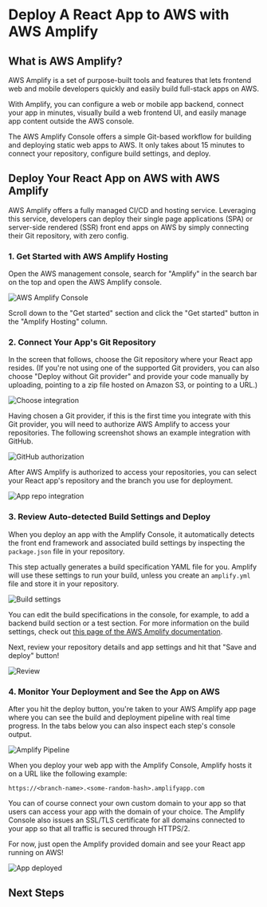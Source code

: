 # Deploy A React App to AWS with AWS Amplify

## What is AWS Amplify?
AWS Amplify is a set of purpose-built tools and features that lets frontend web and mobile developers quickly and easily build full-stack apps on AWS. 

With Amplify, you can configure a web or mobile app backend, connect your app in minutes, visually build a web frontend UI, and easily manage app content outside the AWS console. 

The AWS Amplify Console offers a simple Git-based workflow for building and deploying static web apps to AWS. It only takes about 15 minutes to connect your repository, configure build settings, and deploy.

## Deploy Your React App on AWS with AWS Amplify

AWS Amplify offers a fully managed CI/CD and hosting service. Leveraging this service, developers can deploy their single page applications (SPA) or server-side rendered (SSR) front end apps on AWS by simply connecting their Git repository, with zero config.

### 1. Get Started with AWS Amplify Hosting

Open the AWS management console, search for "Amplify" in the search bar on the top and open the AWS Amplify console.

![AWS Amplify Console](./readme-assets/00-amplify-get-started.png)

Scroll down to the "Get started" section and click the "Get started" button in the "Amplify Hosting" column.

### 2. Connect Your App's Git Repository

In the screen that follows, choose the Git repository where your React app resides. (If you're not using one of the supported Git providers, you can also choose "Deploy without Git provider" and provide your code manually by uploading, pointing to a zip file hosted on Amazon S3, or pointing to a URL.)

![Choose integration](readme-assets/01-amplify-choose-integration.png)

Having chosen a Git provider, if this is the first time you integrate with this Git provider, you will need to authorize AWS Amplify to access your repositories. The following screenshot shows an example integration with GitHub.

![GitHub authorization](readme-assets/02-amplify-git-authorization.png)

After AWS Amplify is authorized to access your repositories, you can select your React app's repository and the branch you use for deployment.

![App repo integration](readme-assets/03-amplify-add-repository-branch.png)
### 3. Review Auto-detected Build Settings and Deploy

When you deploy an app with the Amplify Console, it automatically detects the front end framework and associated build settings by inspecting the `package.json` file in your repository. 

This step actually generates a build specification YAML file for you. Amplify will use these settings to run your build, unless you create an `amplify.yml` file and store it in your repository. 

![Build settings](readme-assets/04-amlify-build-settings.png)

You can edit the build specifications in the console, for example, to add a backend build section or a test section. For more information on the build settings, check out [this page of the AWS Amplify documentation](https://docs.aws.amazon.com/amplify/latest/userguide/build-settings.html).

Next, review your repository details and app settings and hit that "Save and deploy" button!

![Review](readme-assets/05-amplify-review.png)

### 4. Monitor Your Deployment and See the App on AWS

After you hit the deploy button, you're taken to your AWS Amplify app page where you can see the build and deployment pipeline with real time progress. In the tabs below you can also inspect each step's console output.

![Amplify Pipeline](readme-assets/06-amplify-pipeline.png)

When you deploy your web app with the Amplify Console, Amplify hosts it on a URL like the following example: 

```
https://<branch-name>.<some-random-hash>.amplifyapp.com
```

You can of course connect your own custom domain to your app so that users can access your app with the domain of your choice. The Amplify Console also issues an SSL/TLS certificate for all domains connected to your app so that all traffic is secured through HTTPS/2.

For now, just open the Amplify provided domain and see your React app running on AWS!

![App deployed](readme-assets/07-deployed.png)

## Next Steps